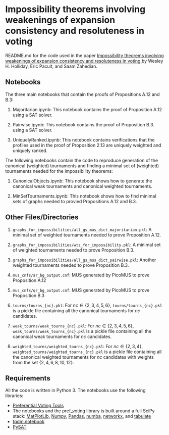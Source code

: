 <!-- #region -->

# Impossibility theorems involving weakenings of expansion consistency and resoluteness in voting

README.md for the code used in the paper [Impossibility theorems involving weakenings of expansion consistency and resoluteness in voting
](https://arxiv.org/abs/2208.06907) by Wesley H. Holliday, Eric Pacuit, and Saam Zahedian.  


## Notebooks

The three main notebooks that contain the proofs of Propositions A.12 and B.3: 

1. Majoritarian.ipynb: This notebook contains the proof of Proposition A.12 using a SAT solver. 

2. Pairwise.ipynb: This notebook contains the proof of Proposition B.3. using a SAT solver. 

3. UniquelyRanked.ipynb: This notebook contains verifications that the profiles used in the proof of Proposition 2.13 are uniquely weighted and uniquely ranked. 

The following notebooks contain the code to reproduce generation of the canonical (weighted) tournaments and finding a minimal set of (weighted) tournaments needed for the impossibility theorems: 

1. CanonicalObjects.ipynb: This notebook shows how to generate the canonical weak tournaments and canonical weighted tournaments.    

2. MinSetTournaments.ipynb: This notebook shows how to find minimal sets of graphs needed to provied Propositions A.12 and B.3.


## Other Files/Directories

1. `graphs_for_impossibilities/all_gs_mus_dict_majoritarian.pkl`: A minimal set of weighted tournaments needed to prove Proposition A.12.
 
2. `graphs_for_impossibilities/wts_for_impossibility.pkl`: A minimal set of weighted tournaments needed to prove Proposition B.3.

3. `graphs_for_impossibilities/all_gs_mus_dict_pairwise.pkl`: Another weighted tournaments needed to prove Proposition B.3. 

4. `mus_cnfs/ar_bg_output.cnf`: MUS generated by PicoMUS to prove Proposition A.12

5. `mus_cnfs/qr_bg_output.cnf`: MUS generated by PicoMUS to prove Proposition B.3

6. `tourns/tourns_{nc}.pkl`: For $nc\in \{2, 3, 4, 5, 6\}$, `tourns/tourns_{nc}.pkl` is a pickle file containing all the canonical tournaments for $nc$ candidates. 

7. `weak_tourns/weak_tourns_{nc}.pkl`: For $nc\in \{2, 3, 4, 5, 6\}$, `weak_tourns/weak_tourns_{nc}.pkl` is a pickle file containing all the canonical weak tournaments for $nc$ candidates. 

8. `weighted_tourns/weighted_tourns_{nc}.pkl`: For $nc\in \{2, 3, 4\}$, `weighted_tourns/weighted_tourns_{nc}.pkl` is a pickle file containing all the canonical weighted tournaments for $nc$ candidates with weights from the set $\{2, 4, 6, 8, 10, 12\}$. 


<!-- #endregion -->

## Requirements

All the code is written in Python 3. The notebooks use the following libraries: 

- [Preferential Voting Tools](https://pref-voting.readthedocs.io/en/latest/)
- The notebooks and the pref_voting library is built around a full SciPy stack: [MatPlotLib](https://matplotlib.org/), [Numpy](https://numpy.org/), [Pandas](https://pandas.pydata.org/), [numba](http://numba.pydata.org/), [networkx](https://networkx.org/), and [tabulate](https://github.com/astanin/python-tabulate)
- [tqdm.notebook](https://github.com/tqdm/tqdm)
- [PySAT](https://pysathq.github.io/)

```python

```
